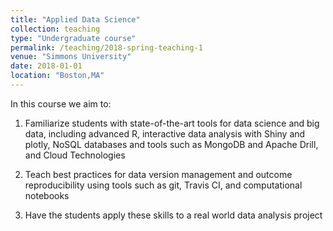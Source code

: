 ```yaml
---
title: "Applied Data Science"
collection: teaching
type: "Undergraduate course"
permalink: /teaching/2018-spring-teaching-1
venue: "Simmons University"
date: 2018-01-01
location: "Boston,MA"
---
```


In this course we aim to:

1. Familiarize students with state-of-the-art tools for data science and big data, including advanced R, interactive data analysis with Shiny and plotly, NoSQL databases and tools such as MongoDB and Apache Drill, and Cloud Technologies

2. Teach best practices for data version management and outcome reproducibility using tools such as git, Travis CI, and computational notebooks

3. Have the students apply these skills to a real world data analysis project
